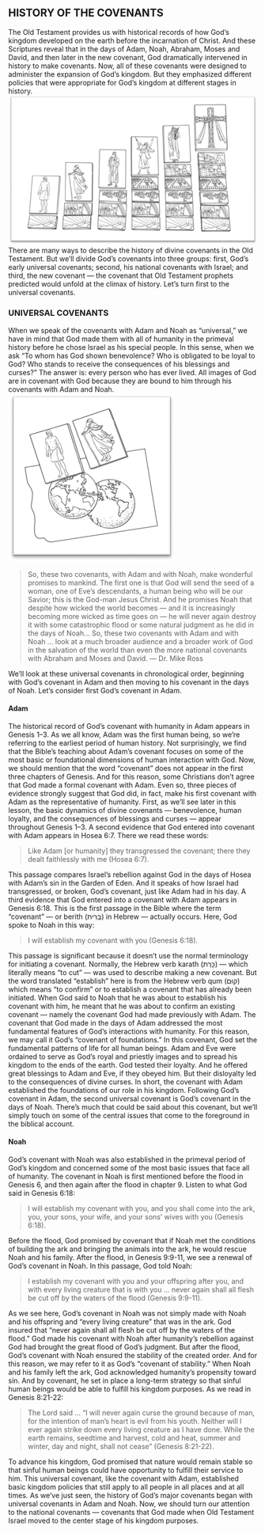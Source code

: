 ## HISTORY OF THE COVENANTS

The Old Testament provides us with historical records of how God’s kingdom developed on the earth before the incarnation of Christ. And these Scriptures reveal that in the days of Adam, Noah, Abraham, Moses and David, and then later in the new covenant, God dramatically intervened in history to make covenants. Now, all of these covenants were designed to administer the expansion of God’s kingdom. But they emphasized different policies that were appropriate for God’s kingdom at different stages in history. 
![1.1.3.m.pic05.png](https://github.com/thirdmill/images/raw/main/1.1.3.m.pic05.png)
There are many ways to describe the history of divine covenants in the Old Testament. But we’ll divide God’s covenants into three groups: first, God’s early universal covenants; second, his national covenants with Israel; and third, the new covenant — the covenant that Old Testament prophets predicted would unfold at the climax of history. Let’s turn first to the universal covenants.


### UNIVERSAL COVENANTS

When we speak of the covenants with Adam and Noah as “universal,” we have in mind that God made them with all of humanity in the primeval history before he chose Israel as his special people. In this sense, when we ask “To whom has God shown benevolence? Who is obligated to be loyal to God? Who stands to receive the consequences of his blessings and curses?” The answer is: every person who has ever lived. All images of God are in covenant with God because they are bound to him through his covenants with Adam and Noah. 
![1.1.3.m.pic06.png](https://github.com/thirdmill/images/raw/main/1.1.3.m.pic06.png)

> So, these two covenants, with Adam and with Noah, make wonderful promises to mankind. The first one is that God will send the seed of a woman, one of Eve’s descendants, a human being who will be our Savior; this is the God-man Jesus Christ. And he promises Noah that despite how wicked the world becomes — and it is increasingly becoming more wicked as time goes on — he will never again destroy it with some catastrophic flood or some natural judgment as he did in the days of Noah… So, these two covenants with Adam and with Noah … look at a much broader audience and a broader work of God in the salvation of the world than even the more national covenants with Abraham and Moses and David.
— Dr. Mike Ross

We’ll look at these universal covenants in chronological order, beginning with God’s covenant in Adam and then moving to his covenant in the days of Noah. Let’s consider first God’s covenant in Adam. 

#### Adam

The historical record of God’s covenant with humanity in Adam appears in Genesis 1–3. As we all know, Adam was the first human being, so we’re referring to the earliest period of human history. Not surprisingly, we find that the Bible’s teaching about Adam’s covenant focuses on some of the most basic or foundational dimensions of human interaction with God. 
Now, we should mention that the word “covenant” does not appear in the first three chapters of Genesis. And for this reason, some Christians don’t agree that God made a formal covenant with Adam. Even so, three pieces of evidence strongly suggest that God did, in fact, make his first covenant with Adam as the representative of humanity. 
First, as we’ll see later in this lesson, the basic dynamics of divine covenants — benevolence, human loyalty, and the consequences of blessings and curses — appear throughout Genesis 1–3.
A second evidence that God entered into covenant with Adam appears in Hosea 6:7. There we read these words:

> Like Adam [or humanity] they transgressed the covenant; there they dealt faithlessly with me (Hosea 6:7). 

This passage compares Israel’s rebellion against God in the days of Hosea with Adam’s sin in the Garden of Eden. And it speaks of how Israel had transgressed, or broken, God’s covenant, just like Adam had in his day. 
A third evidence that God entered into a covenant with Adam appears in Genesis 6:18. This is the first passage in the Bible where the term “covenant” — or berith (בְּרִית) in Hebrew — actually occurs. Here, God spoke to Noah in this way: 

> I will establish my covenant with you (Genesis 6:18). 

This passage is significant because it doesn’t use the normal terminology for initiating a covenant. Normally, the Hebrew verb karath (כָּרַת) — which literally means “to cut” — was used to describe making a new covenant. But the word translated “establish” here is from the Hebrew verb qum (קוּם) which means “to confirm” or to establish a covenant that has already been initiated. When God said to Noah that he was about to establish his covenant with him, he meant that he was about to confirm an existing covenant — namely the covenant God had made previously with Adam.
The covenant that God made in the days of Adam addressed the most fundamental features of God’s interactions with humanity. For this reason, we may call it God’s “covenant of foundations.” In this covenant, God set the fundamental patterns of life for all human beings. Adam and Eve were ordained to serve as God’s royal and priestly images and to spread his kingdom to the ends of the earth. God tested their loyalty. And he offered great blessings to Adam and Eve, if they obeyed him. But their disloyalty led to the consequences of divine curses. In short, the covenant with Adam established the foundations of our role in his kingdom.
Following God’s covenant in Adam, the second universal covenant is God’s covenant in the days of Noah. There’s much that could be said about this covenant, but we’ll simply touch on some of the central issues that come to the foreground in the biblical account. 

#### Noah

God’s covenant with Noah was also established in the primeval period of God’s kingdom and concerned some of the most basic issues that face all of humanity. The covenant in Noah is first mentioned before the flood in Genesis 6, and then again after the flood in chapter 9. Listen to what God said in Genesis 6:18:

> I will establish my covenant with you, and you shall come into the ark, you, your sons, your wife, and your sons’ wives with you (Genesis 6:18). 

Before the flood, God promised by covenant that if Noah met the conditions of building the ark and bringing the animals into the ark, he would rescue Noah and his family. After the flood, in Genesis 9:9-11, we see a renewal of God’s covenant in Noah. In this passage, God told Noah:

> I establish my covenant with you and your offspring after you, and with every living creature that is with you … never again shall all flesh be cut off by the waters of the flood (Genesis 9:9-11).

As we see here, God’s covenant in Noah was not simply made with Noah and his offspring and “every living creature” that was in the ark. God insured that “never again shall all flesh be cut off by the waters of the flood.”
God made his covenant with Noah after humanity’s rebellion against God had brought the great flood of God’s judgment. But after the flood, God’s covenant with Noah ensured the stability of the created order. And for this reason, we may refer to it as God’s “covenant of stability.” When Noah and his family left the ark, God acknowledged humanity’s propensity toward sin. And by covenant, he set in place a long-term strategy so that sinful human beings would be able to fulfill his kingdom purposes. As we read in Genesis 8:21-22: 

> The Lord said … “I will never again curse the ground because of man, for the intention of man’s heart is evil from his youth. Neither will I ever again strike down every living creature as I have done. While the earth remains, seedtime and harvest, cold and heat, summer and winter, day and night, shall not cease” (Genesis 8:21-22). 

To advance his kingdom, God promised that nature would remain stable so that sinful human beings could have opportunity to fulfill their service to him. This universal covenant, like the covenant with Adam, established basic kingdom policies that still apply to all people in all places and at all times. 
As we’ve just seen, the history of God’s major covenants began with universal covenants in Adam and Noah. Now, we should turn our attention to the national covenants — covenants that God made when Old Testament Israel moved to the center stage of his kingdom purposes.


